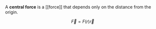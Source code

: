 A **central force** is a [[force]] that depends only on the distance from the origin.

$$
\vec{F} = F(r)\vec{r}
$$